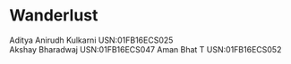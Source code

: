 # Wanderlust
Aditya Anirudh Kulkarni   USN:01FB16ECS025  
Akshay Bharadwaj          USN:01FB16ECS047
Aman Bhat T               USN:01FB16ECS052
